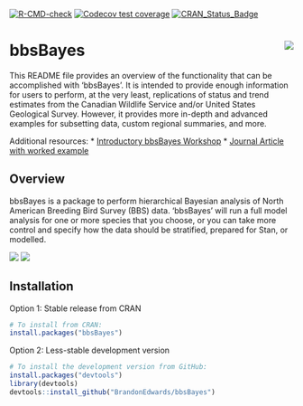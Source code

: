 
<!-- badges: start -->

[![R-CMD-check](https://github.com/steffilazerte/bbsBayes/actions/workflows/R-CMD-check.yaml/badge.svg)](https://github.com/steffilazerte/bbsBayes/actions/workflows/R-CMD-check.yaml)
[![Codecov test
coverage](https://codecov.io/gh/steffilazerte/bbsBayes/branch/master/graph/badge.svg)](https://app.codecov.io/gh/steffilazerte/bbsBayes?branch=master)
[![CRAN_Status_Badge](http://www.r-pkg.org/badges/version/bbsBayes)](https://cran.r-project.org/package=bbsBayes)
<!-- badges: end -->

# bbsBayes <img src="man/figures/logo.png" align="right"/>

This README file provides an overview of the functionality that can be
accomplished with ‘bbsBayes’. It is intended to provide enough
information for users to perform, at the very least, replications of
status and trend estimates from the Canadian Wildlife Service and/or
United States Geological Survey. However, it provides more in-depth and
advanced examples for subsetting data, custom regional summaries, and
more.

Additional resources: \* [Introductory bbsBayes
Workshop](https://github.com/AdamCSmithCWS/bbsBayes_Intro_Workshop) \*
[Journal Article with worked example](https://doi.org/10.5334/jors.329)

## Overview

bbsBayes is a package to perform hierarchical Bayesian analysis of North
American Breeding Bird Survey (BBS) data. ‘bbsBayes’ will run a full
model analysis for one or more species that you choose, or you can take
more control and specify how the data should be stratified, prepared for
Stan, or modelled.

<img src="man/figures/BARS_Continental_Trajectory.png"/>
<img src="man/figures/BARS_trendmap.png"/>

## Installation

Option 1: Stable release from CRAN

``` r
# To install from CRAN:
install.packages("bbsBayes")
```

Option 2: Less-stable development version

``` r
# To install the development version from GitHub:
install.packages("devtools")
library(devtools)
devtools::install_github("BrandonEdwards/bbsBayes")
```
